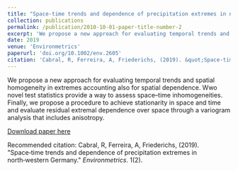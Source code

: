 ```yaml
---
title: "Space‑time trends and dependence of precipitation extremes in north‑western Germany"
collection: publications
permalink: /publication/2010-10-01-paper-title-number-2
excerpt: 'We propose a new approach for evaluating temporal trends and spatial homogeneity in extremes accounting also for spatial dependence. Wwo novel test statistics provide a way to assess space–time inhomogeneities. Finally, we propose a procedure to achieve stationarity in space and time and evaluate residual extremal dependence over space through a variogram analysis that includes anisotropy.'
date: 2019
venue: 'Environmetrics'
paperurl: 'doi.org/10.1002/env.2605'
citation: 'Cabral, R, Ferreira, A, Friederichs, (2019). &quot;Space‑time trends and dependence of precipitation extremes in north‑western Germany.&quot; <i>Environmetrics</i>. 1(2).'
---
```

We propose a new approach for evaluating temporal trends and spatial homogeneity in extremes accounting also for spatial dependence. Wwo novel test statistics provide a way to assess space–time inhomogeneities. Finally, we propose a procedure to achieve stationarity in space and time and evaluate residual extremal dependence over space through a variogram analysis that includes anisotropy.

[Download paper here](doi.org/10.1002/env.2605)

Recommended citation: Cabral, R, Ferreira, A, Friederichs, (2019). "Space‑time trends and dependence of precipitation extremes in north‑western Germany." <i>Environmetrics</i>. 1(2). 
